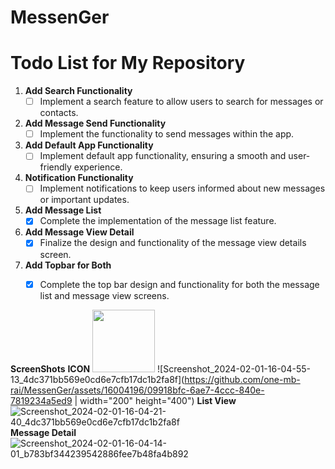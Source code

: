 # MessenGer
 
# Todo List for My Repository

1. **Add Search Functionality**
    - [ ] Implement a search feature to allow users to search for messages or contacts.

2. **Add Message Send Functionality**
    - [ ] Implement the functionality to send messages within the app.

3. **Add Default App Functionality**
    - [ ] Implement default app functionality, ensuring a smooth and user-friendly experience.

4. **Notification Functionality**
    - [ ] Implement notifications to keep users informed about new messages or important updates.

5. **Add Message List**
    - [X] Complete the implementation of the message list feature.

6. **Add Message View Detail**
    - [X] Finalize the design and functionality of the message view details screen.

7. **Add Topbar for Both**
    - [X] Complete the top bar design and functionality for both the message list and message view screens.


**ScreenShots**
**ICON**
<img src="https://github.com/one-mb-rai/MessenGer/assets/16004196/09918bfc-6ae7-4ccc-840e-7819234a5ed9" width="100" height="100">
![Screenshot_2024-02-01-16-04-55-13_4dc371bb569e0cd6e7cfb17dc1b2fa8f](https://github.com/one-mb-rai/MessenGer/assets/16004196/09918bfc-6ae7-4ccc-840e-7819234a5ed9 | width="200" height="400")
**List View**
![Screenshot_2024-02-01-16-04-21-40_4dc371bb569e0cd6e7cfb17dc1b2fa8f](https://github.com/one-mb-rai/MessenGer/assets/16004196/14052597-ded4-44d6-a153-fed96557e177)
**Message Detail**
![Screenshot_2024-02-01-16-04-14-01_b783bf344239542886fee7b48fa4b892](https://github.com/one-mb-rai/MessenGer/assets/16004196/8fc18700-74ee-4a65-b393-2c780e3c4ece)
